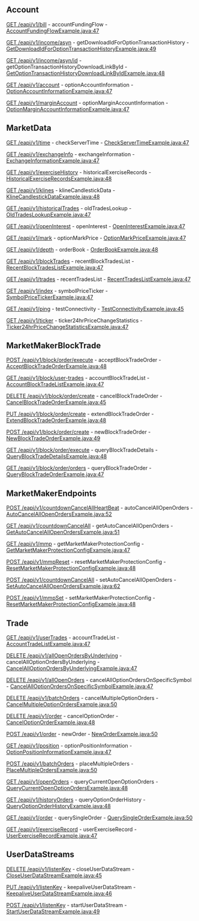 ## Account

[GET /eapi/v1/bill](https://developers.binance.com/docs/derivatives/option/account/Account-Funding-Flow) - accountFundingFlow - [AccountFundingFlowExample.java:47](/examples/derivatives-trading-options/src/main/java/com/binance/connector/client/derivatives_trading_options/rest/account/AccountFundingFlowExample.java#L47)

[GET /eapi/v1/income/asyn](https://developers.binance.com/docs/derivatives/option/account/Get-Download-Id-For-Option-Transaction-History) - getDownloadIdForOptionTransactionHistory - [GetDownloadIdForOptionTransactionHistoryExample.java:49](/examples/derivatives-trading-options/src/main/java/com/binance/connector/client/derivatives_trading_options/rest/account/GetDownloadIdForOptionTransactionHistoryExample.java#L49)

[GET /eapi/v1/income/asyn/id](https://developers.binance.com/docs/derivatives/option/account/Get-Option-Transaction-History-Download-Link-by-Id) - getOptionTransactionHistoryDownloadLinkById - [GetOptionTransactionHistoryDownloadLinkByIdExample.java:48](/examples/derivatives-trading-options/src/main/java/com/binance/connector/client/derivatives_trading_options/rest/account/GetOptionTransactionHistoryDownloadLinkByIdExample.java#L48)

[GET /eapi/v1/account](https://developers.binance.com/docs/derivatives/option/account/Option-Account-Information) - optionAccountInformation - [OptionAccountInformationExample.java:47](/examples/derivatives-trading-options/src/main/java/com/binance/connector/client/derivatives_trading_options/rest/account/OptionAccountInformationExample.java#L47)

[GET /eapi/v1/marginAccount](https://developers.binance.com/docs/derivatives/option/account/Option-Margin-Account-Information) - optionMarginAccountInformation - [OptionMarginAccountInformationExample.java:47](/examples/derivatives-trading-options/src/main/java/com/binance/connector/client/derivatives_trading_options/rest/account/OptionMarginAccountInformationExample.java#L47)

## MarketData

[GET /eapi/v1/time](https://developers.binance.com/docs/derivatives/option/market-data/Check-Server-Time) - checkServerTime - [CheckServerTimeExample.java:47](/examples/derivatives-trading-options/src/main/java/com/binance/connector/client/derivatives_trading_options/rest/marketdata/CheckServerTimeExample.java#L47)

[GET /eapi/v1/exchangeInfo](https://developers.binance.com/docs/derivatives/option/market-data/Exchange-Information) - exchangeInformation - [ExchangeInformationExample.java:47](/examples/derivatives-trading-options/src/main/java/com/binance/connector/client/derivatives_trading_options/rest/marketdata/ExchangeInformationExample.java#L47)

[GET /eapi/v1/exerciseHistory](https://developers.binance.com/docs/derivatives/option/market-data/Historical-Exercise-Records) - historicalExerciseRecords - [HistoricalExerciseRecordsExample.java:48](/examples/derivatives-trading-options/src/main/java/com/binance/connector/client/derivatives_trading_options/rest/marketdata/HistoricalExerciseRecordsExample.java#L48)

[GET /eapi/v1/klines](https://developers.binance.com/docs/derivatives/option/market-data/Kline-Candlestick-Data) - klineCandlestickData - [KlineCandlestickDataExample.java:48](/examples/derivatives-trading-options/src/main/java/com/binance/connector/client/derivatives_trading_options/rest/marketdata/KlineCandlestickDataExample.java#L48)

[GET /eapi/v1/historicalTrades](https://developers.binance.com/docs/derivatives/option/market-data/Old-Trades-Lookup) - oldTradesLookup - [OldTradesLookupExample.java:47](/examples/derivatives-trading-options/src/main/java/com/binance/connector/client/derivatives_trading_options/rest/marketdata/OldTradesLookupExample.java#L47)

[GET /eapi/v1/openInterest](https://developers.binance.com/docs/derivatives/option/market-data/Open-Interest) - openInterest - [OpenInterestExample.java:47](/examples/derivatives-trading-options/src/main/java/com/binance/connector/client/derivatives_trading_options/rest/marketdata/OpenInterestExample.java#L47)

[GET /eapi/v1/mark](https://developers.binance.com/docs/derivatives/option/market-data/Option-Mark-Price) - optionMarkPrice - [OptionMarkPriceExample.java:47](/examples/derivatives-trading-options/src/main/java/com/binance/connector/client/derivatives_trading_options/rest/marketdata/OptionMarkPriceExample.java#L47)

[GET /eapi/v1/depth](https://developers.binance.com/docs/derivatives/option/market-data/Order-Book) - orderBook - [OrderBookExample.java:48](/examples/derivatives-trading-options/src/main/java/com/binance/connector/client/derivatives_trading_options/rest/marketdata/OrderBookExample.java#L48)

[GET /eapi/v1/blockTrades](https://developers.binance.com/docs/derivatives/option/market-data/Recent-Block-Trade-List) - recentBlockTradesList - [RecentBlockTradesListExample.java:47](/examples/derivatives-trading-options/src/main/java/com/binance/connector/client/derivatives_trading_options/rest/marketdata/RecentBlockTradesListExample.java#L47)

[GET /eapi/v1/trades](https://developers.binance.com/docs/derivatives/option/market-data/Recent-Trades-List) - recentTradesList - [RecentTradesListExample.java:47](/examples/derivatives-trading-options/src/main/java/com/binance/connector/client/derivatives_trading_options/rest/marketdata/RecentTradesListExample.java#L47)

[GET /eapi/v1/index](https://developers.binance.com/docs/derivatives/option/market-data/Symbol-Price-Ticker) - symbolPriceTicker - [SymbolPriceTickerExample.java:47](/examples/derivatives-trading-options/src/main/java/com/binance/connector/client/derivatives_trading_options/rest/marketdata/SymbolPriceTickerExample.java#L47)

[GET /eapi/v1/ping](https://developers.binance.com/docs/derivatives/option/market-data/Test-Connectivity) - testConnectivity - [TestConnectivityExample.java:45](/examples/derivatives-trading-options/src/main/java/com/binance/connector/client/derivatives_trading_options/rest/marketdata/TestConnectivityExample.java#L45)

[GET /eapi/v1/ticker](https://developers.binance.com/docs/derivatives/option/market-data/24hr-Ticker-Price-Change-Statistics) - ticker24hrPriceChangeStatistics - [Ticker24hrPriceChangeStatisticsExample.java:47](/examples/derivatives-trading-options/src/main/java/com/binance/connector/client/derivatives_trading_options/rest/marketdata/Ticker24hrPriceChangeStatisticsExample.java#L47)

## MarketMakerBlockTrade

[POST /eapi/v1/block/order/execute](https://developers.binance.com/docs/derivatives/option/market-maker-block-trade/Accept-Block-Trade-Order) - acceptBlockTradeOrder - [AcceptBlockTradeOrderExample.java:48](/examples/derivatives-trading-options/src/main/java/com/binance/connector/client/derivatives_trading_options/rest/marketmakerblocktrade/AcceptBlockTradeOrderExample.java#L48)

[GET /eapi/v1/block/user-trades](https://developers.binance.com/docs/derivatives/option/market-maker-block-trade/Account-Block-Trade-List) - accountBlockTradeList - [AccountBlockTradeListExample.java:47](/examples/derivatives-trading-options/src/main/java/com/binance/connector/client/derivatives_trading_options/rest/marketmakerblocktrade/AccountBlockTradeListExample.java#L47)

[DELETE /eapi/v1/block/order/create](https://developers.binance.com/docs/derivatives/option/market-maker-block-trade/Cancel-Block-Trade-Order) - cancelBlockTradeOrder - [CancelBlockTradeOrderExample.java:45](/examples/derivatives-trading-options/src/main/java/com/binance/connector/client/derivatives_trading_options/rest/marketmakerblocktrade/CancelBlockTradeOrderExample.java#L45)

[PUT /eapi/v1/block/order/create](https://developers.binance.com/docs/derivatives/option/market-maker-block-trade/Extend-Block-Trade-Order) - extendBlockTradeOrder - [ExtendBlockTradeOrderExample.java:48](/examples/derivatives-trading-options/src/main/java/com/binance/connector/client/derivatives_trading_options/rest/marketmakerblocktrade/ExtendBlockTradeOrderExample.java#L48)

[POST /eapi/v1/block/order/create](https://developers.binance.com/docs/derivatives/option/market-maker-block-trade/New-Block-Trade-Order) - newBlockTradeOrder - [NewBlockTradeOrderExample.java:49](/examples/derivatives-trading-options/src/main/java/com/binance/connector/client/derivatives_trading_options/rest/marketmakerblocktrade/NewBlockTradeOrderExample.java#L49)

[GET /eapi/v1/block/order/execute](https://developers.binance.com/docs/derivatives/option/market-maker-block-trade/Query-Block-Trade-Detail) - queryBlockTradeDetails - [QueryBlockTradeDetailsExample.java:48](/examples/derivatives-trading-options/src/main/java/com/binance/connector/client/derivatives_trading_options/rest/marketmakerblocktrade/QueryBlockTradeDetailsExample.java#L48)

[GET /eapi/v1/block/order/orders](https://developers.binance.com/docs/derivatives/option/market-maker-block-trade/Query-Block-Trade-Order) - queryBlockTradeOrder - [QueryBlockTradeOrderExample.java:47](/examples/derivatives-trading-options/src/main/java/com/binance/connector/client/derivatives_trading_options/rest/marketmakerblocktrade/QueryBlockTradeOrderExample.java#L47)

## MarketMakerEndpoints

[POST /eapi/v1/countdownCancelAllHeartBeat](https://developers.binance.com/docs/derivatives/option/market-maker-endpoints/Auto-Cancel-All-Open-Orders-Heartbeat) - autoCancelAllOpenOrders - [AutoCancelAllOpenOrdersExample.java:52](/examples/derivatives-trading-options/src/main/java/com/binance/connector/client/derivatives_trading_options/rest/marketmakerendpoints/AutoCancelAllOpenOrdersExample.java#L52)

[GET /eapi/v1/countdownCancelAll](https://developers.binance.com/docs/derivatives/option/market-maker-endpoints/Get-Auto-Cancel-All-Open-Orders-Config) - getAutoCancelAllOpenOrders - [GetAutoCancelAllOpenOrdersExample.java:51](/examples/derivatives-trading-options/src/main/java/com/binance/connector/client/derivatives_trading_options/rest/marketmakerendpoints/GetAutoCancelAllOpenOrdersExample.java#L51)

[GET /eapi/v1/mmp](https://developers.binance.com/docs/derivatives/option/market-maker-endpoints/Get-Market-Maker-Protection-Config) - getMarketMakerProtectionConfig - [GetMarketMakerProtectionConfigExample.java:47](/examples/derivatives-trading-options/src/main/java/com/binance/connector/client/derivatives_trading_options/rest/marketmakerendpoints/GetMarketMakerProtectionConfigExample.java#L47)

[POST /eapi/v1/mmpReset](https://developers.binance.com/docs/derivatives/option/market-maker-endpoints/Reset-Market-Maker-Protection-Config) - resetMarketMakerProtectionConfig - [ResetMarketMakerProtectionConfigExample.java:48](/examples/derivatives-trading-options/src/main/java/com/binance/connector/client/derivatives_trading_options/rest/marketmakerendpoints/ResetMarketMakerProtectionConfigExample.java#L48)

[POST /eapi/v1/countdownCancelAll](https://developers.binance.com/docs/derivatives/option/market-maker-endpoints/Set-Auto-Cancel-All-Open-Orders-Config) - setAutoCancelAllOpenOrders - [SetAutoCancelAllOpenOrdersExample.java:62](/examples/derivatives-trading-options/src/main/java/com/binance/connector/client/derivatives_trading_options/rest/marketmakerendpoints/SetAutoCancelAllOpenOrdersExample.java#L62)

[POST /eapi/v1/mmpSet](https://developers.binance.com/docs/derivatives/option/market-maker-endpoints/Set-Market-Maker-Protection-Config) - setMarketMakerProtectionConfig - [ResetMarketMakerProtectionConfigExample.java:48](/examples/derivatives-trading-options/src/main/java/com/binance/connector/client/derivatives_trading_options/rest/marketmakerendpoints/ResetMarketMakerProtectionConfigExample.java#L48)

## Trade

[GET /eapi/v1/userTrades](https://developers.binance.com/docs/derivatives/option/trade/Account-Trade-List) - accountTradeList - [AccountTradeListExample.java:47](/examples/derivatives-trading-options/src/main/java/com/binance/connector/client/derivatives_trading_options/rest/trade/AccountTradeListExample.java#L47)

[DELETE /eapi/v1/allOpenOrdersByUnderlying](https://developers.binance.com/docs/derivatives/option/trade/Cancel-All-Option-Orders-By-Underlying) - cancelAllOptionOrdersByUnderlying - [CancelAllOptionOrdersByUnderlyingExample.java:47](/examples/derivatives-trading-options/src/main/java/com/binance/connector/client/derivatives_trading_options/rest/trade/CancelAllOptionOrdersByUnderlyingExample.java#L47)

[DELETE /eapi/v1/allOpenOrders](https://developers.binance.com/docs/derivatives/option/trade/Cancel-all-Option-orders-on-specific-symbol) - cancelAllOptionOrdersOnSpecificSymbol - [CancelAllOptionOrdersOnSpecificSymbolExample.java:47](/examples/derivatives-trading-options/src/main/java/com/binance/connector/client/derivatives_trading_options/rest/trade/CancelAllOptionOrdersOnSpecificSymbolExample.java#L47)

[DELETE /eapi/v1/batchOrders](https://developers.binance.com/docs/derivatives/option/trade/Cancel-Multiple-Option-Orders) - cancelMultipleOptionOrders - [CancelMultipleOptionOrdersExample.java:50](/examples/derivatives-trading-options/src/main/java/com/binance/connector/client/derivatives_trading_options/rest/trade/CancelMultipleOptionOrdersExample.java#L50)

[DELETE /eapi/v1/order](https://developers.binance.com/docs/derivatives/option/trade/Cancel-Option-Order) - cancelOptionOrder - [CancelOptionOrderExample.java:48](/examples/derivatives-trading-options/src/main/java/com/binance/connector/client/derivatives_trading_options/rest/trade/CancelOptionOrderExample.java#L48)

[POST /eapi/v1/order](https://developers.binance.com/docs/derivatives/option/trade/New-Order) - newOrder - [NewOrderExample.java:50](/examples/derivatives-trading-options/src/main/java/com/binance/connector/client/derivatives_trading_options/rest/trade/NewOrderExample.java#L50)

[GET /eapi/v1/position](https://developers.binance.com/docs/derivatives/option/trade/Option-Position-Information) - optionPositionInformation - [OptionPositionInformationExample.java:47](/examples/derivatives-trading-options/src/main/java/com/binance/connector/client/derivatives_trading_options/rest/trade/OptionPositionInformationExample.java#L47)

[POST /eapi/v1/batchOrders](https://developers.binance.com/docs/derivatives/option/trade/Place-Multiple-Orders) - placeMultipleOrders - [PlaceMultipleOrdersExample.java:50](/examples/derivatives-trading-options/src/main/java/com/binance/connector/client/derivatives_trading_options/rest/trade/PlaceMultipleOrdersExample.java#L50)

[GET /eapi/v1/openOrders](https://developers.binance.com/docs/derivatives/option/trade/Query-Current-Open-Option-Orders) - queryCurrentOpenOptionOrders - [QueryCurrentOpenOptionOrdersExample.java:48](/examples/derivatives-trading-options/src/main/java/com/binance/connector/client/derivatives_trading_options/rest/trade/QueryCurrentOpenOptionOrdersExample.java#L48)

[GET /eapi/v1/historyOrders](https://developers.binance.com/docs/derivatives/option/trade/Query-Option-Order-History) - queryOptionOrderHistory - [QueryOptionOrderHistoryExample.java:48](/examples/derivatives-trading-options/src/main/java/com/binance/connector/client/derivatives_trading_options/rest/trade/QueryOptionOrderHistoryExample.java#L48)

[GET /eapi/v1/order](https://developers.binance.com/docs/derivatives/option/trade/Query-Single-Order) - querySingleOrder - [QuerySingleOrderExample.java:50](/examples/derivatives-trading-options/src/main/java/com/binance/connector/client/derivatives_trading_options/rest/trade/QuerySingleOrderExample.java#L50)

[GET /eapi/v1/exerciseRecord](https://developers.binance.com/docs/derivatives/option/trade/User-Exercise-Record) - userExerciseRecord - [UserExerciseRecordExample.java:47](/examples/derivatives-trading-options/src/main/java/com/binance/connector/client/derivatives_trading_options/rest/trade/UserExerciseRecordExample.java#L47)

## UserDataStreams

[DELETE /eapi/v1/listenKey](https://developers.binance.com/docs/derivatives/option/user-data-streams/Close-User-Data-Stream) - closeUserDataStream - [CloseUserDataStreamExample.java:45](/examples/derivatives-trading-options/src/main/java/com/binance/connector/client/derivatives_trading_options/rest/userdatastreams/CloseUserDataStreamExample.java#L45)

[PUT /eapi/v1/listenKey](https://developers.binance.com/docs/derivatives/option/user-data-streams/Keepalive-User-Data-Stream) - keepaliveUserDataStream - [KeepaliveUserDataStreamExample.java:46](/examples/derivatives-trading-options/src/main/java/com/binance/connector/client/derivatives_trading_options/rest/userdatastreams/KeepaliveUserDataStreamExample.java#L46)

[POST /eapi/v1/listenKey](https://developers.binance.com/docs/derivatives/option/user-data-streams/Start-User-Data-Stream) - startUserDataStream - [StartUserDataStreamExample.java:49](/examples/derivatives-trading-options/src/main/java/com/binance/connector/client/derivatives_trading_options/rest/userdatastreams/StartUserDataStreamExample.java#L49)

